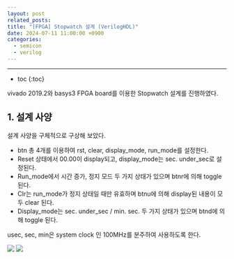 ```yaml
---
layout: post
related_posts: 
title: "[FPGA] Stopwatch 설계 (VerilogHDL)"
date: 2024-07-11 11:00:00 +0900
categories:
  - semicon
  - verilog
---
```

* * *
* toc
{:toc}

vivado 2019.2와 basys3 FPGA board를 이용한 Stopwatch 설계를 진행하였다.

## 1. 설계 사양

설계 사양을 구체적으로 구상해 보았다.

- btn 총 4개를 이용하여 rst, clear, display_mode, run_mode를 설정한다.
- Reset 상태에서 00.00이 display되고, display_mode는 sec. under_sec로 설정된다.
- Run_mode에서 시간 증가, 정지 모드 두 가지 상태가 있으며 btnr에 의해 toggle 된다.
- Clr는 run_mode가 정지 상태일 때만 유효하며 btnu에 의해 display된 내용이 모두 clear 된다.
- Display_mode는 sec. under_sec / min. sec. 두 가지 상태가 있으며 btnd에 의해 toggle 된다.

usec, sec, min은 system clock 인 100MHz를 분주하여 사용하도록 한다.

![](https://blog.kakaocdn.net/dn/mRRRz/btsIpiSmBL3/V4oTOEkKwSDWKhaovmKCAk/img.jpg)
![](https://blog.kakaocdn.net/dn/bqLRix/btsIqP2dOCg/QmYf9K7wbq1hKK64UonEcK/img.jpg)
